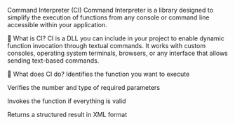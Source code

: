 Command Interpreter (CI)
Command Interpreter is a library designed to simplify the execution of functions from any console or command line accessible within your application.

🚀 What is CI?
CI is a DLL you can include in your project to enable dynamic function invocation through textual commands. It works with custom consoles, operating system terminals, browsers, or any interface that allows sending text-based commands.

🧠 What does CI do?
Identifies the function you want to execute

Verifies the number and type of required parameters

Invokes the function if everything is valid

Returns a structured result in XML format

